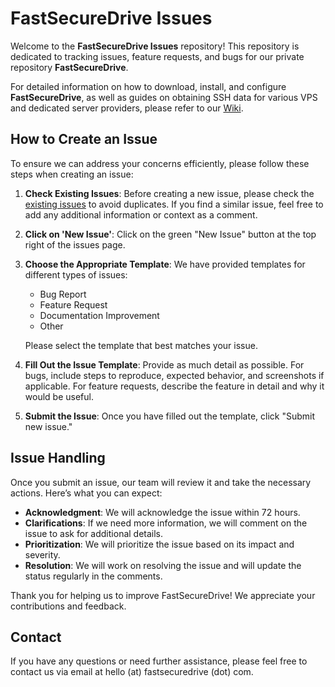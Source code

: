 
# FastSecureDrive Issues

Welcome to the **FastSecureDrive Issues** repository! This repository is dedicated to tracking issues, feature requests, and bugs for our private repository **FastSecureDrive**. 

For detailed information on how to download, install, and configure **FastSecureDrive**, as well as guides on obtaining SSH data for various VPS and dedicated server providers, please refer to our [Wiki](https://github.com/fastsecuredrive/fsd-issues/wiki/FastSecureDrive-Wiki).

## How to Create an Issue

To ensure we can address your concerns efficiently, please follow these steps when creating an issue:

1. **Check Existing Issues**: Before creating a new issue, please check the [existing issues](https://github.com/your-username/fsd-issues/issues) to avoid duplicates. If you find a similar issue, feel free to add any additional information or context as a comment.

2. **Click on 'New Issue'**: Click on the green "New Issue" button at the top right of the issues page.

3. **Choose the Appropriate Template**: We have provided templates for different types of issues:
    - Bug Report
    - Feature Request
    - Documentation Improvement
    - Other

   Please select the template that best matches your issue.

4. **Fill Out the Issue Template**: Provide as much detail as possible. For bugs, include steps to reproduce, expected behavior, and screenshots if applicable. For feature requests, describe the feature in detail and why it would be useful.

5. **Submit the Issue**: Once you have filled out the template, click "Submit new issue."

## Issue Handling

Once you submit an issue, our team will review it and take the necessary actions. Here’s what you can expect:
- **Acknowledgment**: We will acknowledge the issue within 72 hours.
- **Clarifications**: If we need more information, we will comment on the issue to ask for additional details.
- **Prioritization**: We will prioritize the issue based on its impact and severity.
- **Resolution**: We will work on resolving the issue and will update the status regularly in the comments.

Thank you for helping us to improve FastSecureDrive! We appreciate your contributions and feedback.

## Contact

If you have any questions or need further assistance, please feel free to contact us via email at hello (at) fastsecuredrive (dot) com.
